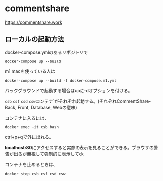 # commentshare
https://commentshare.work
## ローカルの起動方法
docker-compose.ymlのあるリポジトリで
```
docker-compose up --build 
```
m1 macを使っている人は   

```
docker-compose up --build -f docker-compose.m1.yml
```
バックグラウンドで起動する場合はupに-dオプションを付ける。

`csb` `csf` `csd` `csw`コンテナ`がそれぞれ起動する。(それぞれCommentShare-Back, Front, Database, Webの意味)

コンテナに入るには、
```
docker exec -it csb bash
```
ctrl+p+qで外に出れる。

**localhost:80**にアクセスすると実際の表示を見ることができる。ブラウザの警告が出るが無視して強制的に表示してok

コンテナを止めるときは、
```
docker stop csb csf csd csw
```
